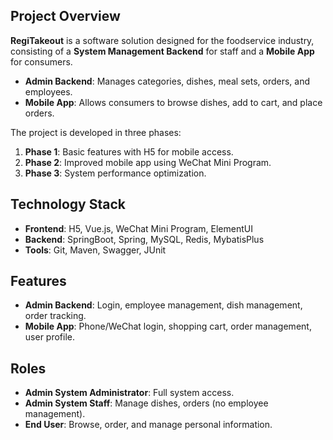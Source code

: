 ## Project Overview

**RegiTakeout** is a software solution designed for the foodservice industry, consisting of a **System Management Backend** for staff and a **Mobile App** for consumers. 

- **Admin Backend**: Manages categories, dishes, meal sets, orders, and employees.
- **Mobile App**: Allows consumers to browse dishes, add to cart, and place orders.

The project is developed in three phases:
1. **Phase 1**: Basic features with H5 for mobile access.
2. **Phase 2**: Improved mobile app using WeChat Mini Program.
3. **Phase 3**: System performance optimization.

## Technology Stack

- **Frontend**: H5, Vue.js, WeChat Mini Program, ElementUI
- **Backend**: SpringBoot, Spring, MySQL, Redis, MybatisPlus
- **Tools**: Git, Maven, Swagger, JUnit

## Features

- **Admin Backend**: Login, employee management, dish management, order tracking.
- **Mobile App**: Phone/WeChat login, shopping cart, order management, user profile.

## Roles

- **Admin System Administrator**: Full system access.
- **Admin System Staff**: Manage dishes, orders (no employee management).
- **End User**: Browse, order, and manage personal information.
